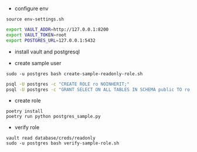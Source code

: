 - configure env

```
source env-settings.sh
```

```bash
export VAULT_ADDR=http://127.0.0.1:8200
export VAULT_TOKEN=root
export POSTGRES_URL=127.0.0.1:5432
```

- install vault and postgresql

- create sample user
```
sudo -u postgres bash create-sample-readonly-role.sh
```

```bash
psql -U postgres -c "CREATE ROLE ro NOINHERIT;"
psql -U postgres -c "GRANT SELECT ON ALL TABLES IN SCHEMA public TO ro;"
```

- create role
```
poetry install
poetry run python postgres_sample.py
```

- verify role
```
vault read database/creds/readonly
sudo -u postgres bash verify-sample-role.sh 
```


